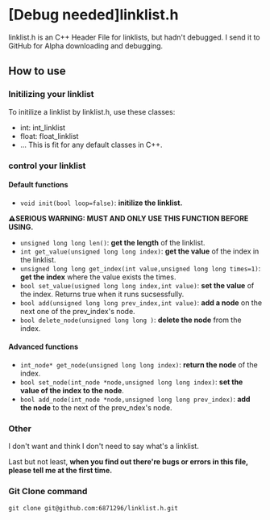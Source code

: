 # [Debug needed]linklist.h
linklist.h is an C++ Header File for linklists, but hadn't debugged. I send it to GitHub for Alpha downloading and debugging.
## How to use
### Initilizing your linklist
To initilize a linklist by linklist.h, use these classes:

- int: int_linklist
- float: float_linklist
- ...
This is fit for any default classes in C++.
### control your linklist

#### Default functions
- `void init(bool loop=false)`: **initilize the linklist.**

**⚠️SERIOUS WARNING: MUST AND ONLY USE THIS FUNCTION BEFORE USING.**
- `unsigned long long len()`: **get the length** of the linklist.
- `int get_value(unsigned long long index)`: **get the value** of the index in the linklist.
- `unsigned long long get_index(int value,unsigned long long times=1)`: **get the index** where the value exists the times.
- `bool set_value(usigned long long index,int value)`: **set the value** of the index. Returns true when it runs sucsessfully.
- `bool add(unsigned long long prev_index,int value)`: **add a node** on the next one of the prev_index's node.
- `bool delete_node(unsigned long long )`: **delete the node** from the index.

#### Advanced functions
- `int_node* get_node(unsigned long long index)`: **return the node** of the index.
- `bool set_node(int_node *node,unsigned long long index)`: **set the value of the index to the node**.
- `bool add_node(int_node *node,unsigned long long prev_index)`: **add the node** to the next of the prev_ndex's node.

### Other
I don't want and think I don't need to say what's a linklist.

Last but not least, **when you find out there're bugs or errors in this file, please tell me at the first time.**
### Git Clone command
``git clone git@github.com:6871296/linklist.h.git``
